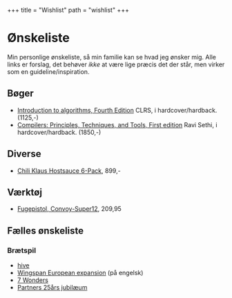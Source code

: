 +++
title = "Wishlist"
path = "wishlist"
+++

# Ønskeliste

Min personlige ønskeliste, så min familie kan se hvad jeg ønsker mig.
Alle links er forslag, det behøver _ikke_ at være lige præcis det der står,
men virker som en guideline/inspiration.

## Bøger
* [Introduction to algorithms, Fourth Edition](https://www.polyteknisk.dk/home/Detaljer/9780262046305)
  CLRS, i hardcover/hardback. (1125,-)
* [Compilers: Principles, Techniques, and Tools, First edition](https://www.amazon.com/Compilers-Principles-Techniques-Alfred-Aho/dp/0201100886)
  Ravi Sethi, i hardcover/hardback. (1850,-)

## Diverse
* [Chili Klaus Hostsauce 6-Pack](https://chiliklaus.dk/collections/hot-sauces/products/chili-klaus-six-pack), 899,-

## Værktøj
* [Fugepistol, Convoy-Super12](https://www.silvan.dk/tajima-fugepistol-convoy-super12?id=2643-5364791), 209,95



## Fælles ønskeliste

### Brætspil

* [hive](https://www.faraos.dk/games/braetspil/g-h-i/hive/hive/hive-hive-grundspil)
* [Wingspan European expansion](https://www.pricerunner.dk/pl/613-5151675/Braetspil/Stonemaier-Wingspan-European-Expansion-Sammenlign-Priser) (på engelsk)
* [7 Wonders](https://www.pricerunner.dk/pl/613-5276286/Braetspil/Repos-Production-7-Wonders-Second-Edition-Sammenlign-Priser)
* [Partners 25års jubilæum](https://www.pricerunner.dk/pl/613-5276286/Braetspil/Repos-Production-7-Wonders-Second-Edition-Sammenlign-Priser)
